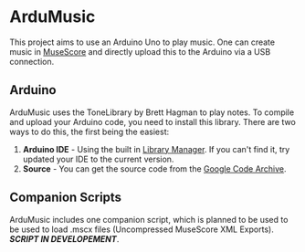 # ArduMusic
This project aims to use an Arduino Uno to play music. One can create music in [MuseScore](https://musescore.org/) and directly upload this to the Arduino via a USB connection.

## Arduino
ArduMusic uses the ToneLibrary by Brett Hagman to play notes. To compile and upload your Arduino code, you need to install this library. There are two ways to do this, the first being the easiest:

1. **Arduino IDE** - Using the built in [Library Manager](https://www.arduino.cc/en/guide/libraries#toc3). If you can't find it, try updated your IDE to the current version.
2. **Source** - You can get the source code from the [Google Code Archive](https://code.google.com/archive/p/rogue-code/wikis/ToneLibraryDocumentation.wiki#Ugly_Details).

## Companion Scripts
ArduMusic includes one companion script, which is planned to be used to be used to load .mscx files (Uncompressed MuseScore XML Exports).  ***SCRIPT IN DEVELOPEMENT***.
